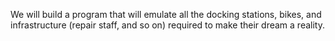 We will build a program that will emulate all the docking stations, bikes, and infrastructure (repair staff, and so on) required to make their dream a reality.
